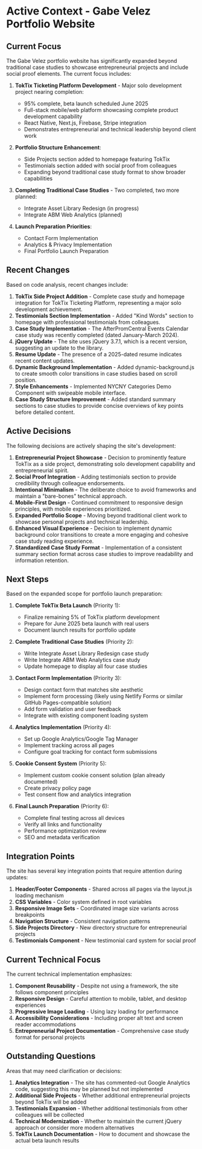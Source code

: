 # Active Context - Gabe Velez Portfolio Website

## Current Focus

The Gabe Velez portfolio website has significantly expanded beyond traditional case studies to showcase entrepreneurial projects and include social proof elements. The current focus includes:

1. **TokTix Ticketing Platform Development** - Major solo development project nearing completion:
   - 95% complete, beta launch scheduled June 2025
   - Full-stack mobile/web platform showcasing complete product development capability
   - React Native, Next.js, Firebase, Stripe integration
   - Demonstrates entrepreneurial and technical leadership beyond client work

2. **Portfolio Structure Enhancement**:
   - Side Projects section added to homepage featuring TokTix
   - Testimonials section added with social proof from colleagues
   - Expanding beyond traditional case study format to show broader capabilities

3. **Completing Traditional Case Studies** - Two completed, two more planned:
   - Integrate Asset Library Redesign (in progress)
   - Integrate ABM Web Analytics (planned)

4. **Launch Preparation Priorities**:
   - Contact Form Implementation
   - Analytics & Privacy Implementation
   - Final Portfolio Launch Preparation

## Recent Changes

Based on code analysis, recent changes include:

1. **TokTix Side Project Addition** - Complete case study and homepage integration for TokTix Ticketing Platform, representing a major solo development achievement.
2. **Testimonials Section Implementation** - Added "Kind Words" section to homepage with professional testimonials from colleagues.
3. **Case Study Implementation** - The AfterPromCentral Events Calendar case study was recently completed (dated January-March 2024).
4. **jQuery Update** - The site uses jQuery 3.7.1, which is a recent version, suggesting an update to the library.
5. **Resume Update** - The presence of a 2025-dated resume indicates recent content updates.
6. **Dynamic Background Implementation** - Added dynamic-background.js to create smooth color transitions in case studies based on scroll position.
7. **Style Enhancements** - Implemented NYCNY Categories Demo Component with swipeable mobile interface.
8. **Case Study Structure Improvement** - Added standard summary sections to case studies to provide concise overviews of key points before detailed content.

## Active Decisions

The following decisions are actively shaping the site's development:

1. **Entrepreneurial Project Showcase** - Decision to prominently feature TokTix as a side project, demonstrating solo development capability and entrepreneurial spirit.
2. **Social Proof Integration** - Adding testimonials section to provide credibility through colleague endorsements.
3. **Intentional Minimalism** - The deliberate choice to avoid frameworks and maintain a "bare-bones" technical approach.
4. **Mobile-First Design** - Continued commitment to responsive design principles, with mobile experiences prioritized.
5. **Expanded Portfolio Scope** - Moving beyond traditional client work to showcase personal projects and technical leadership.
6. **Enhanced Visual Experience** - Decision to implement dynamic background color transitions to create a more engaging and cohesive case study reading experience.
7. **Standardized Case Study Format** - Implementation of a consistent summary section format across case studies to improve readability and information retention.

## Next Steps

Based on the expanded scope for portfolio launch preparation:

1. **Complete TokTix Beta Launch** (Priority 1):
   - Finalize remaining 5% of TokTix platform development
   - Prepare for June 2025 beta launch with real users
   - Document launch results for portfolio update

2. **Complete Traditional Case Studies** (Priority 2):
   - Write Integrate Asset Library Redesign case study
   - Write Integrate ABM Web Analytics case study
   - Update homepage to display all four case studies

3. **Contact Form Implementation** (Priority 3):
   - Design contact form that matches site aesthetic
   - Implement form processing (likely using Netlify Forms or similar GitHub Pages-compatible solution)
   - Add form validation and user feedback
   - Integrate with existing component loading system

4. **Analytics Implementation** (Priority 4):
   - Set up Google Analytics/Google Tag Manager
   - Implement tracking across all pages
   - Configure goal tracking for contact form submissions

5. **Cookie Consent System** (Priority 5):
   - Implement custom cookie consent solution (plan already documented)
   - Create privacy policy page
   - Test consent flow and analytics integration

6. **Final Launch Preparation** (Priority 6):
   - Complete final testing across all devices
   - Verify all links and functionality
   - Performance optimization review
   - SEO and metadata verification

## Integration Points

The site has several key integration points that require attention during updates:

1. **Header/Footer Components** - Shared across all pages via the layout.js loading mechanism
2. **CSS Variables** - Color system defined in root variables
3. **Responsive Image Sets** - Coordinated image size variants across breakpoints
4. **Navigation Structure** - Consistent navigation patterns
5. **Side Projects Directory** - New directory structure for entrepreneurial projects
6. **Testimonials Component** - New testimonial card system for social proof

## Current Technical Focus

The current technical implementation emphasizes:

1. **Component Reusability** - Despite not using a framework, the site follows component principles
2. **Responsive Design** - Careful attention to mobile, tablet, and desktop experiences
3. **Progressive Image Loading** - Using lazy loading for performance
4. **Accessibility Considerations** - Including proper alt text and screen reader accommodations
5. **Entrepreneurial Project Documentation** - Comprehensive case study format for personal projects

## Outstanding Questions

Areas that may need clarification or decisions:

1. **Analytics Integration** - The site has commented-out Google Analytics code, suggesting this may be planned but not implemented
2. **Additional Side Projects** - Whether additional entrepreneurial projects beyond TokTix will be added
3. **Testimonials Expansion** - Whether additional testimonials from other colleagues will be collected
4. **Technical Modernization** - Whether to maintain the current jQuery approach or consider more modern alternatives
5. **TokTix Launch Documentation** - How to document and showcase the actual beta launch results
